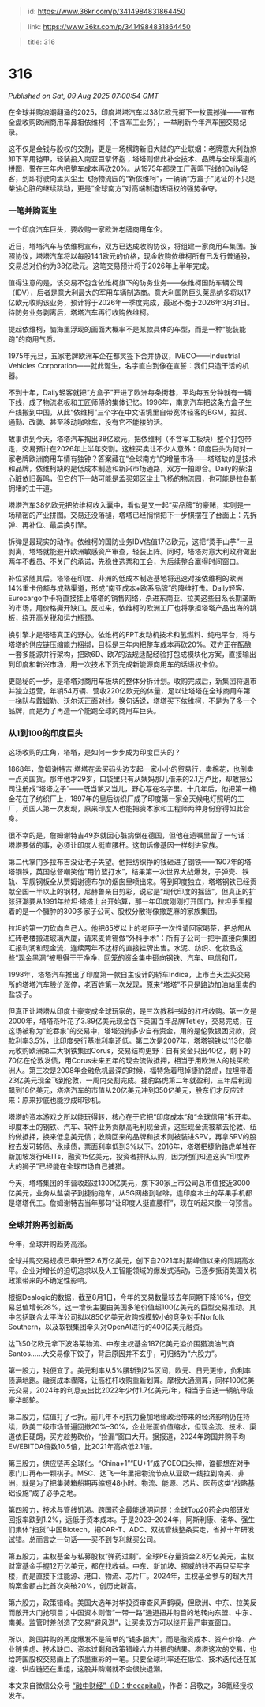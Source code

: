 > id: https://www.36kr.com/p/3414984831864450

> link: https://www.36kr.com/p/3414984831864450

> title: 316

# 316
_Published on Sat, 09 Aug 2025 07:00:54 GMT_

在全球并购浪潮翻涌的2025，印度塔塔汽车以38亿欧元掷下一枚震撼弹——宣布全盘收购欧洲商用车鼻祖依维柯（不含军工业务），一举刷新今年汽车圈交易纪录。

这不仅是金钱与股权的交割，更是一场横跨新旧大陆的产业联姻：老牌意大利劲旅卸下军用铠甲，轻装投入南亚巨擘怀抱；塔塔则借此补全技术、品牌与全球渠道的拼图，誓在三年内把整车成本再砍20%。从1975年都灵工厂轰鸣下线的Daily轻客，到即将驶向孟买尘土飞扬物流园的“新依维柯”，一辆辆“方盒子”见证的不只是柴油心脏的继续跳动，更是“全球南方”对高端制造话语权的强势争夺。

### **一笔并购诞生**

一个印度汽车巨头，要收购一家欧洲老牌商用车企。

近日，塔塔汽车与依维柯宣布，双方已达成收购协议，将组建一家商用车集团。按照协议，塔塔汽车将以每股14.1欧元的价格，现金收购依维柯所有已发行普通股，交易总对价约为38亿欧元。这笔交易预计将于2026年上半年完成。

值得注意的是，该交易不包含依维柯旗下的防务业务——依维柯国防车辆公司（IDV），后者是意大利最大的军用车辆制造商。意大利国防巨头莱昂纳多将以17亿欧元收购该业务，预计将于2026年一季度完成，最迟不晚于2026年3月31日。待防务业务剥离后，塔塔汽车再行收购依维柯。

提起依维柯，脑海里浮现的画面大概率不是某款具体的车型，而是一种“能装能跑”的商用气质。

1975年元旦，五家老牌欧洲车企在都灵签下合并协议，IVECO——Industrial Vehicles Corporation——就此诞生，名字直白到像在宣誓：我们只造干活的机器。

不到十年，Daily轻客就把“方盒子”开进了欧洲每条街巷，平均每五分钟就有一辆下线，成了物流老板和工匠师傅的集体记忆。1996年，南京汽车把这条方盒子生产线搬到中国，从此“依维柯”三个字在中文语境里自带宽体轻客的BGM，拉货、通勤、改装、甚至移动咖啡车，没有它不能接的活。

故事讲到今天，塔塔汽车掏出38亿欧元，把依维柯（不含军工板块）整个打包带走，交易预计在2026年上半年交割。这桩买卖让不少人意外：印度巨头为何对一家老牌欧洲商用车情有独钟？答案藏在“全球南方”的增量市场——塔塔缺的是技术和品牌，依维柯缺的是低成本制造和新兴市场通路，双方一拍即合。Daily的柴油心脏依旧轰鸣，但它的下一站可能是孟买郊区尘土飞扬的物流园，也可能是拉各斯拥堵的主干道。

塔塔汽车38亿欧元把依维柯收入囊中，看似是又一起“买品牌”的豪赌，实则是一场精密的产业拼图。交易还没落槌，塔塔已经悄悄把下一步棋摆在了台面上：先拆弹、再补位、最后换引擎。

拆弹是最现实的动作。依维柯的国防业务IDV估值17亿欧元，这把“烫手山芋”一旦剥离，塔塔就能避开欧洲敏感资产审查，轻装上阵。同时，塔塔对意大利政府做出两年不裁员、不关厂的承诺，先稳住选票和工会，为后续整合赢得时间窗口。

补位紧随其后。塔塔在印度、非洲的低成本制造基地将迅速对接依维柯的欧洲14%重卡份额与成熟渠道，形成“南亚成本+欧系品牌”的降维打击。Daily轻客、Eurocargo中卡将直接挂上塔塔的销售网络，杀进东南亚、拉美这些日系长期垄断的市场，用价格撕开缺口。反过来，依维柯的欧洲工厂也将承担塔塔产品出海的跳板，绕开高关税和运力瓶颈。

换引擎才是塔塔真正的野心。依维柯的FPT发动机技术和氢燃料、纯电平台，将与塔塔的供应链压缩能力捆绑，目标是三年内把整车成本再砍20%。双方正在酝酿一套多能源并行架构，把欧6D、欧7的法规适配经验打包成模块化方案，直接输出到印度和新兴市场，用一次技术下沉完成新能源商用车的话语权卡位。

更隐秘的一步，是塔塔对商用车板块的整体分拆计划。收购完成后，新集团将退市并独立运营，年销54万辆、营收220亿欧元的体量，足以让塔塔在全球商用车第一梯队与戴姆勒、沃尔沃正面对线。换句话说，塔塔买下依维柯，不是为了多一个品牌，而是为了再造一个能跑全球的商用车巨头。

### **从1到100的印度巨头**

这场收购的主角，塔塔，是如何一步步成为印度巨头的？

1868年，詹姆谢特吉·塔塔在孟买码头边支起一家小小的贸易行，卖棉花，也倒卖一点英国货。那年他才29岁，口袋里只有从姨妈那儿借来的2.1万卢比，却敢把公司注册成“塔塔之子”——既当爹又当儿，野心写在名字里。十几年后，他把第一桶金花在了纺织厂上，1897年的皇后纺织厂成了印度第一家全天候电灯照明的工厂，英国人第一次发现，原来印度人也能把资本家和工程师两种身份穿得如此合身。

很不幸的是，詹姆谢特吉49岁就因心脏病倒在德国，但他在遗嘱里留了一句话：塔塔要做的事，必须让印度人挺直腰杆。这句话像基因一样刻进家族。

第二代掌门多拉布吉没让老子失望。他把纺织挣的钱砸进了钢铁——1907年的塔塔钢铁，英国总督嘲笑他“用竹篮打水”，结果第一次世界大战爆发，子弹壳、铁轨、军舰钢板全从贾姆谢德布尔的烟囱里喷出来。等到印度独立，塔塔钢铁已经贡献全国一半以上的钢材，尼赫鲁亲自剪彩，说它是“现代印度的摇篮”。但真正的扩张狂潮要从1991年拉坦·塔塔上台开始算，那一年印度刚刚打开国门，拉坦手里握着的是一个臃肿的300多家子公司、股权分散得像撒芝麻的家族集团。

拉坦的第一刀砍向自己人。他把65岁以上的老臣子一次性请回家喝茶，把总部从红砖老楼搬进玻璃大厦，请来麦肯锡做“外科手术”：所有子公司一把手直接向集团汇报利润和现金流，连续两年不达标的直接挂牌出售。水泥、纺织、化妆品这些“现金黑洞”被甩得干干净净，回笼的资金集中砸向钢铁、汽车、电信和IT。

1998年，塔塔汽车推出了印度第一款自主设计的轿车Indica，上市当天孟买交易所的塔塔汽车股价涨停，老百姓第一次发现，原来“塔塔”不只是路边加油站里卖的盐袋子。

但真正让塔塔从印度土豪变成全球玩家的，是三次教科书级的杠杆收购。第一次是2000年，塔塔茶叶花了3.89亿美元现金吞下英国百年品牌Tetley，交易完成，在这场被称为“蛇吞象”的交易中，塔塔没掏多少自有资金，用的是伦敦银团贷款，贷款利率3.5%，比印度央行基准利率还低。第二次是2007年，塔塔钢铁以113亿美元收购欧洲第二大钢铁集团Corus，交易结构更野：自有资金只出40亿，剩下的70亿在伦敦发债，用Corus未来五年的现金流做抵押，相当于用欧洲人的钱买欧洲人。第三次是2008年金融危机最深的时候，福特急着甩掉捷豹路虎，拉坦带着23亿美元现金飞到伦敦，一周内交割完成。捷豹路虎第二年就盈利，三年后利润飙到18亿美元，塔塔汽车的市值从20亿美元冲到350亿美元，股东们才反应过来：原来抄底也能抄成印钞机。

塔塔的资本游戏之所以能玩得转，核心在于它把“印度成本”和“全球信用”拆开卖。印度本土的钢铁、汽车、软件业务贡献高毛利现金流，这些现金流被拿去伦敦、纽约做抵押，换来低息美元债；收购回来的品牌和技术则被装进SPV，再拿SPV的股权去发可转债、永续债，票面利率低到3%以下。2016年，塔塔把捷豹路虎单独在新加坡发行REITs，融资15亿美元，投资者排队认购，因为他们知道这头“印度养大的狮子”已经能在全球市场自己捕猎。

今天，塔塔集团的年营收超过1300亿美元，旗下30家上市公司总市值接近3000亿美元，业务从盐袋子到捷豹跑车，从5G网络到咖啡，连印度本土的苹果手机都是塔塔代工。詹姆谢特吉当年那句“让印度人挺直腰杆”，现在听起来像一句预言。

### **全球并购再创新高**

今年，全球并购趋势高涨。

全球并购交易规模已攀升至2.6万亿美元，创下自2021年时期峰值以来的同期高水平。企业对增长的迫切追求以及人工智能领域的爆发式活动，已逐步抵消美国关税政策带来的不确定性影响。

根据Dealogic的数据，截至8月1日，今年的交易数量较去年同期下降16%，但交易总值增长28%，这一增长主要由美国多笔价值超100亿美元的巨型交易推动。其中包括联合太平洋公司拟以850亿美元收购规模较小的竞争对手Norfolk Southern，以及软银集团牵头对OpenAI进行的400亿美元融资。

达飞50亿欧元拿下波洛莱物流、中东主权基金187亿美元溢价围猎澳油气商Santos……大交易像下饺子，背后原因并不玄乎，可归结为“六股力”。

第一股力，钱便宜了。美元利率从5%腰斩到2%区间，欧元、日元更惨，负利率债满地跑。融资成本骤降，让高杠杆收购重新划算。摩根大通测算，同样100亿美元交易，2024年的利息支出比2022年少付1.7亿美元/年，相当于白送一辆航母级豪华邮轮。

第二股力，估值打了七折。前几年不可抗力叠加地缘政治带来的经济影响仍在持续，欧美二级市场普遍回撤20%–30%，企业账面价值缩水，但现金流、技术、渠道依旧硬朗，买方趁势砍价，“捡漏”窗口大开。据报道，2024年跨国并购平均EV/EBITDA倍数10.5倍，比2021年高点低2.1倍。

第三股力，供应链再全球化。“China+1”“EU+1”成了CEO口头禅，谁都想在对手家门口再布一颗棋子。MSC、达飞一年里把物流节点从亚欧一线拉到南美、非洲，就是为了把集装箱船期再缩短48小时。物流、能源、芯片、医药这类“战略基础设施”成了必争之地。

第四股力，技术与管线饥渴。跨国药企最能说明问题：全球Top20药企内部研发回报率跌到1.2%，远低于资本成本。于是2023–2024年，阿斯利康、诺华、强生们集体“扫货”中国Biotech，把CAR-T、ADC、双抗管线整条买走，省掉十年研发试错。总而言之一句话——买不到专利就买公司。

第五股力，主权基金与私募股权“弹药过剩”。全球PE存量资金2.8万亿美元，主权财富基金手握12万亿美元，都在找收益。中东、新加坡、挪威的钱不再只买写字楼，而是直接下注能源、港口、物流、芯片厂。2024年，主权基金参与的超大并购案金额占比首次突破20%，创历史新高。

第六股力，政策错峰。美国大选年对华投资审查风声鹤唳，但欧洲、中东、拉美反而敞开大门抢项目；中国资本则借“一带一路”通道把并购目的地转向东盟、中东、南美。监管时差创造了交易“避风港”，让买卖双方可以绕开最严审查窗口。

所以，跨国并购的再度爆发不是简单的“钱多胆大”，而是融资成本、资产价格、产业链焦虑、技术缺口、资本过剩和政策错峰六力共振的结果。塔塔这次的交易，也给跨国股权交易画上了浓墨重彩的一笔。只要全球利率还在低位、技术迭代还在加速、供应链还在重组，这股并购潮就不会很快退潮。

本文来自微信公众号 [“融中财经”（ID：thecapital）](https://mp.weixin.qq.com/s?__biz=MjM5MjI0Nzk5NA==&mid=2650217693&idx=1&sn=1ddfb27c38234254f70d510b82d2aa2e&chksm=bf0be653fae5311bed24becd8c2bf73633e847aa65dbfa585e6fc172e0e273bc2e6630b7ac4b&scene=0&xtrack=1#rd)，作者：吕敬之，36氪经授权发布。
